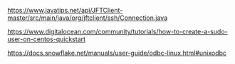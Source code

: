 https://www.javatips.net/api/JFTClient-master/src/main/java/org/jftclient/ssh/Connection.java

https://www.digitalocean.com/community/tutorials/how-to-create-a-sudo-user-on-centos-quickstart


https://docs.snowflake.net/manuals/user-guide/odbc-linux.html#unixodbc